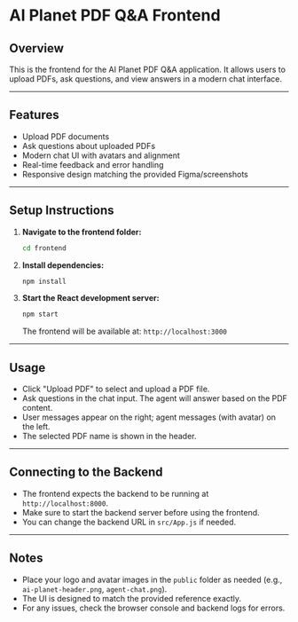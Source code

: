 # AI Planet PDF Q&A Frontend

## Overview
This is the frontend for the AI Planet PDF Q&A application. It allows users to upload PDFs, ask questions, and view answers in a modern chat interface.

---

## Features
- Upload PDF documents
- Ask questions about uploaded PDFs
- Modern chat UI with avatars and alignment
- Real-time feedback and error handling
- Responsive design matching the provided Figma/screenshots

---

## Setup Instructions

1. **Navigate to the frontend folder:**
   ```bash
   cd frontend
   ```
2. **Install dependencies:**
   ```bash
   npm install
   ```
3. **Start the React development server:**
   ```bash
   npm start
   ```
   The frontend will be available at: `http://localhost:3000`

---

## Usage
- Click "Upload PDF" to select and upload a PDF file.
- Ask questions in the chat input. The agent will answer based on the PDF content.
- User messages appear on the right; agent messages (with avatar) on the left.
- The selected PDF name is shown in the header.

---

## Connecting to the Backend
- The frontend expects the backend to be running at `http://localhost:8000`.
- Make sure to start the backend server before using the frontend.
- You can change the backend URL in `src/App.js` if needed.

---

## Notes
- Place your logo and avatar images in the `public` folder as needed (e.g., `ai-planet-header.png`, `agent-chat.png`).
- The UI is designed to match the provided reference exactly.
- For any issues, check the browser console and backend logs for errors. 
